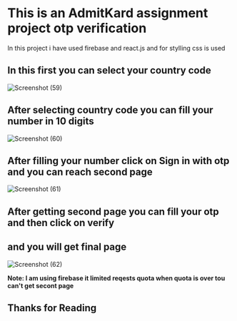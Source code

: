 # This is an AdmitKard assignment  project otp verification

In this project i have used firebase and react.js and for stylling css is used
## In this first you can select your country code


![Screenshot (59)](https://github.com/Abhishekve-003/Assignment_OTP/assets/125495260/49f52a37-093c-4359-83b5-b93270c6c549)


## After selecting country code you can fill your number in 10 digits


![Screenshot (60)](https://github.com/Abhishekve-003/Assignment_OTP/assets/125495260/dbbfa99d-3442-40f3-92f2-13cbc60b5034)

## After filling your number click on Sign in with otp and you can reach second page


![Screenshot (61)](https://github.com/Abhishekve-003/Assignment_OTP/assets/125495260/d540a4b6-ff72-4aa6-aeed-63c7ab0da59e)



## After getting second page you can fill your otp and then click on verify 
## and you will get final page

![Screenshot (62)](https://github.com/Abhishekve-003/Assignment_OTP/assets/125495260/91ced24a-e101-456e-8725-82e8a638406d)



**Note: I am using firebase it limited reqests quota when quota is over tou can't get secont page**

## Thanks for Reading



